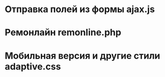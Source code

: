 # Отправка полей из формы ajax.js
# Ремонлайн remonline.php
# Мобильная версия и другие стили adaptive.css
